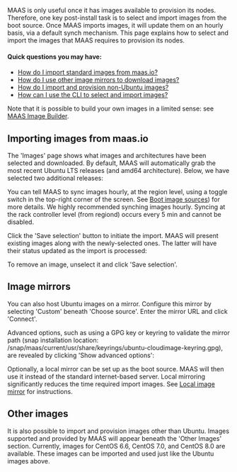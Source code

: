 MAAS is only useful once it has images available to provision its nodes. Therefore, one key post-install task is to select and import images from the boot source. Once MAAS imports images, it will update them on an hourly basis, via a default synch mechanism.  This page explains how to select and import the images that MAAS requires to provision its nodes.

#### Quick questions you may have:

* [How do I import standard images from maas.io?](/t/select-and-import-images/751#heading--import-maasio-image-ui)
* [How do I use other image mirrors to download images?](/t/select-and-import-images/751#heading--image-mirrors)
* [How do I import and provision non-Ubuntu images?](/t/select-and-import-images/751#heading--other-images)
* [How can I use the CLI to select and import images?](/t/cli-image-management/797#heading--select-images)

Note that it is possible to build your own images in a limited sense: see [MAAS Image Builder](/t/maas-image-builder/1112).

<h2 id="heading--import-maasio-image-ui">Importing images from maas.io</h2>

The 'Images' page shows what images and architectures have been selected and downloaded. By default, MAAS will automatically grab the most recent Ubuntu LTS releases (and amd64 architecture). Below, we have selected two additional releases:

<!-- vanilla
![select and import images](https://discourse.maas.io/uploads/default/optimized/1X/d208922f1126ec92f6ef06cfaa5e16dbbfc613d0_2_690x462.png)
 vanilla -->

<!-- ui
![select and import images](https://discourse.maas.io/uploads/default/optimized/1X/d208922f1126ec92f6ef06cfaa5e16dbbfc613d0_2_690x462.png)
 ui -->

<!-- cli
### ADD SUITABLE CLI EXAMPLE OR PRINTOUT ###
 cli -->

You can tell MAAS to sync images hourly, at the region level, using a toggle switch in the top-right corner of the screen.  See [Boot image sources](/t/images/754#boot-image-sources)) for more details. We highly recommended synching images hourly. Syncing at the rack controller level (from regiond) occurs every 5 min and cannot be disabled.

Click the 'Save selection' button to initiate the import. MAAS will present existing images along with the newly-selected ones. The latter will have their status updated as the import is processed:

<!-- vanilla
![ubuntu images importing](https://discourse.maas.io/uploads/default/optimized/1X/f7daa92c97f1ada61c2172044d43856ed3e14b5f_2_690x139.png)
 vanilla -->

<!-- ui
![ubuntu images importing](https://discourse.maas.io/uploads/default/optimized/1X/f7daa92c97f1ada61c2172044d43856ed3e14b5f_2_690x139.png)
 ui -->

<!-- cli
### ADD SUITABLE CLI EXAMPLE OR PRINTOUT ###
 cli -->

To remove an image, unselect it and click 'Save selection'.

<h2 id="heading--image-mirrors">Image mirrors</h2>

You can also host Ubuntu images on a mirror. Configure this mirror by selecting 'Custom' beneath 'Choose source'. Enter the mirror URL and click 'Connect'.

Advanced options, such as using a GPG key or keyring to validate the mirror path (snap installation location: /snap/maas/current/usr/share/keyrings/ubuntu-cloudimage-keyring.gpg), are revealed by clicking 'Show advanced options':

<!-- vanilla
![image mirror configuration](https://discourse.maas.io/uploads/default/original/1X/dbe44a827e70e318a6139c3e335019a6a27c4374.png)
 vanilla -->

<!-- ui
![image mirror configuration](https://discourse.maas.io/uploads/default/original/1X/dbe44a827e70e318a6139c3e335019a6a27c4374.png)
 ui -->

<!-- cli
### ADD SUITABLE CLI EXAMPLE OR PRINTOUT ###
 cli -->

Optionally, a local mirror can be set up as the boot source. MAAS will then use it instead of the standard internet-based server. Local mirroring significantly reduces the time required import images. See [Local image mirror](/t/local-image-mirror/752) for instructions.

<h2 id="heading--other-images">Other images</h2>

It is also possible to import and provision images other than Ubuntu. Images supported and provided by MAAS will appear beneath the 'Other Images' section. Currently, images for CentOS 6.6, CentOS 7.0, and CentOS 8.0 are available. These images can be imported and used just like the Ubuntu images above.

<!-- vanilla
![other images importing](https://discourse.maas.io/uploads/default/optimized/1X/198aa78b2dd3a650f1b3909ae2c9269e159ca1dc_2_690x182.png)
 vanilla -->

<!-- ui
![other images importing](https://discourse.maas.io/uploads/default/optimized/1X/198aa78b2dd3a650f1b3909ae2c9269e159ca1dc_2_690x182.png)
 ui -->

<!-- cli
### ADD SUITABLE CLI EXAMPLE OR PRINTOUT ###
 cli -->

<!-- LINKS -->